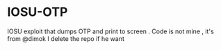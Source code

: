 # IOSU-OTP
IOSU exploit that dumps OTP and print to screen . Code is not mine , it's from @dimok
I delete the repo if he want
